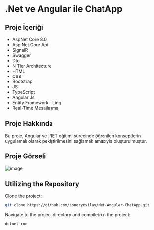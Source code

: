 # .Net ve Angular ile ChatApp 

## Proje İçeriği

- AspNet Core 8.0
- Asp.Net Core Api
- SignalR
- Swagger
- Dto
- N Tier Architecture
- HTML
- CSS
- Bootstrap
- JS
- TypeScript
- Angular Js
- Entity Framework - Linq
- Real-Time Mesajlaşma

## Proje Hakkında

Bu proje, Angular ve .NET eğitimi sürecinde öğrenilen konseptlerin uygulamalı olarak pekiştirilmesini sağlamak amacıyla oluşturulmuştur.

## Proje Görseli

![image](https://github.com/soneryesilay/Net-Angular-ChatApp/assets/122547220/904e481b-1ea8-4f55-aa15-4a7ca140c0bb)

## Utilizing the Repository

Clone the project: 


```bash
git clone https://github.com/soneryesilay/Net-Angular-ChatApp.git
```
Navigate to the project directory and compile/run the project:
```bash
dotnet run
